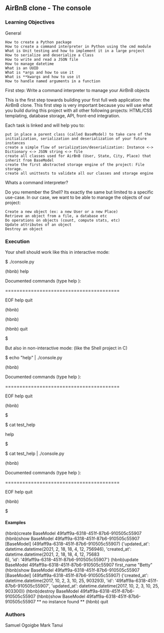 ## AirBnB clone - The console
### Learning Objectives

General

    How to create a Python package
    How to create a command interpreter in Python using the cmd module
    What is Unit testing and how to implement it in a large project
    How to serialize and deserialize a Class
    How to write and read a JSON file
    How to manage datetime
    What is an UUID
    What is *args and how to use it
    What is **kwargs and how to use it
    How to handle named arguments in a function

First step: Write a command interpreter to manage your AirBnB objects

This is the first step towards building your first full web application: the AirBnB clone. This first step is very important because you will use what you build during this project with all other following projects: HTML/CSS templating, database storage, API, front-end integration.

Each task is linked and will help you to:

    put in place a parent class (called BaseModel) to take care of the initialization, serialization and deserialization of your future instances
    create a simple flow of serialization/deserialization: Instance <-> Dictionary <-> JSON string <-> file
    create all classes used for AirBnB (User, State, City, Place) that inherit from BaseModel
    create the first abstracted storage engine of the project: File storage.
    create all unittests to validate all our classes and storage engine

Whats a command interpreter?

Do you remember the Shell? Its exactly the same but limited to a specific use-case. In our case, we want to be able to manage the objects of our project:

    Create a new object (ex: a new User or a new Place)
    Retrieve an object from a file, a database etc
    Do operations on objects (count, compute stats, etc)
    Update attributes of an object
    Destroy an object

### Execution

Your shell should work like this in interactive mode:

$ ./console.py

(hbnb) help

Documented commands (type help ):

========================================

EOF help quit

(hbnb)

(hbnb)

(hbnb) quit

$

But also in non-interactive mode: (like the Shell project in C)

$ echo "help" | ./console.py

(hbnb)

Documented commands (type help ):

========================================

EOF help quit

(hbnb)

$

$ cat test_help

help

$

$ cat test_help | ./console.py

(hbnb)

Documented commands (type help ):

========================================

EOF help quit

(hbnb)

$
#### Examples

(hbnb)create BaseModel
49faff9a-6318-451f-87b6-910505c55907
(hbnb)show BaseModel 49faff9a-6318-451f-87b6-910505c55907
[BaseModel] (49faff9a-6318-451f-87b6-910505c55907) {'updated_at': datetime.datetime(2021, 2, 18, 18, 4, 12, 756946), 'created_at': datetime.datetime(2021, 2, 18, 18, 4, 12, 75683\
6), 'id': '49faff9a-6318-451f-87b6-910505c55907'}
(hbnb)update BaseModel 49faff9a-6318-451f-87b6-910505c55907 first_name "Betty"
(hbnb)show BaseModel 49faff9a-6318-451f-87b6-910505c55907
[BaseModel] (49faff9a-6318-451f-87b6-910505c55907) {'created_at': datetime.datetime(2017, 10, 2, 3, 10, 25, 903293), 'id': '49faff9a-6318-451f-87b6-910505c55907', 'updated_at': datetime.datetime(2017, 10, 2, 3, 10, 25, 903300)}
(hbnb)destroy BaseModel 49faff9a-6318-451f-87b6-910505c55907
(hbnb)show BaseModel 49faff9a-6318-451f-87b6-910505c55907
** no instance found **
(hbnb) quit

### Authors

Samuel Ogoigbe
Mark Tanui
